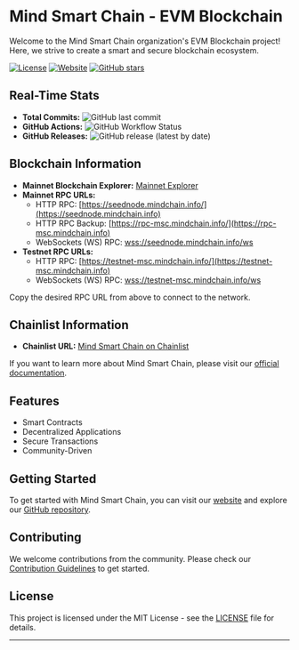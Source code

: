 # Mind Smart Chain - EVM Blockchain

Welcome to the Mind Smart Chain organization's EVM Blockchain project! Here, we strive to create a smart and secure blockchain ecosystem. 

[![License](https://img.shields.io/badge/license-MIT-blue.svg)](LICENSE)
[![Website](https://img.shields.io/website-up-down-green-red/https/mindchain.info.svg)](https://mindchain.info)
[![GitHub stars](https://img.shields.io/github/stars/Mind-chain/Mind-Smart-Chain.svg?style=social)](https://github.com/Mind-chain/Mind-Smart-Chain/stargazers)

## Real-Time Stats

- **Total Commits:** ![GitHub last commit](https://img.shields.io/github/last-commit/Mind-chain/Mind-Smart-Chain)
- **GitHub Actions:** ![GitHub Workflow Status](https://img.shields.io/github/workflow/status/Mind-chain/Mind-Smart-Chain/CI/main?label=CI)
- **GitHub Releases:** ![GitHub release (latest by date)](https://img.shields.io/github/v/release/Mind-chain/Mind-Smart-Chain)

## Blockchain Information

- **Mainnet Blockchain Explorer:** [Mainnet Explorer](https://mainnet.mindscan.info)
- **Mainnet RPC URLs:**
  - HTTP RPC: [https://seednode.mindchain.info/](https://seednode.mindchain.info)
  - HTTP RPC Backup: [https://rpc-msc.mindchain.info/](https://rpc-msc.mindchain.info)
  - WebSockets (WS) RPC: [wss://seednode.mindchain.info/ws](wss://seednode.mindchain.info/ws)
- **Testnet RPC URLs:**
  - HTTP RPC: [https://testnet-msc.mindchain.info/](https://testnet-msc.mindchain.info)
  - WebSockets (WS) RPC: [wss://testnet-msc.mindchain.info/ws](wss://testnet-msc.mindchain.info/ws)

Copy the desired RPC URL from above to connect to the network.

## Chainlist Information

- **Chainlist URL:** [Mind Smart Chain on Chainlist](https://chainlist.org/chain/9996)

If you want to learn more about Mind Smart Chain, please visit our [official documentation](https://docs.mindchain.info/docs/overview).

## Features

- Smart Contracts
- Decentralized Applications
- Secure Transactions
- Community-Driven

## Getting Started

To get started with Mind Smart Chain, you can visit our [website](https://mindchain.info) and explore our [GitHub repository](https://github.com/Mind-chain/Mind-Smart-Chain).

## Contributing

We welcome contributions from the community. Please check our [Contribution Guidelines](CONTRIBUTING.md) to get started.

## License

This project is licensed under the MIT License - see the [LICENSE](LICENSE) file for details.

---

